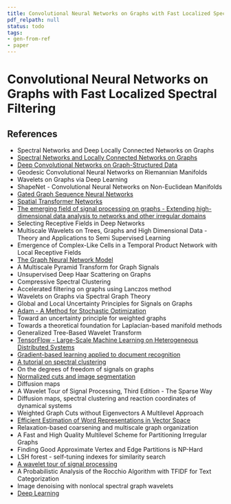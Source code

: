```yaml
---
title: Convolutional Neural Networks on Graphs with Fast Localized Spectral Filtering
pdf_relpath: null
status: todo
tags:
- gen-from-ref
- paper
---
```


# Convolutional Neural Networks on Graphs with Fast Localized Spectral Filtering

## References

- Spectral Networks and Deep Locally Connected Networks on Graphs
- [Spectral Networks and Locally Connected Networks on Graphs](./spectral-networks-and-locally-connected-networks-on-graphs.md)
- [Deep Convolutional Networks on Graph-Structured Data](./deep-convolutional-networks-on-graph-structured-data.md)
- Geodesic Convolutional Neural Networks on Riemannian Manifolds
- Wavelets on Graphs via Deep Learning
- ShapeNet - Convolutional Neural Networks on Non-Euclidean Manifolds
- [Gated Graph Sequence Neural Networks](./gated-graph-sequence-neural-networks.md)
- [Spatial Transformer Networks](./spatial-transformer-networks.md)
- [The emerging field of signal processing on graphs - Extending high-dimensional data analysis to networks and other irregular domains](./the-emerging-field-of-signal-processing-on-graphs-extending-high-dimensional-data-analysis-to-networks-and-other-irregular-domains.md)
- Selecting Receptive Fields in Deep Networks
- Multiscale Wavelets on Trees, Graphs and High Dimensional Data - Theory and Applications to Semi Supervised Learning
- Emergence of Complex-Like Cells in a Temporal Product Network with Local Receptive Fields
- [The Graph Neural Network Model](./the-graph-neural-network-model.md)
- A Multiscale Pyramid Transform for Graph Signals
- Unsupervised Deep Haar Scattering on Graphs
- Compressive Spectral Clustering
- Accelerated filtering on graphs using Lanczos method
- Wavelets on Graphs via Spectral Graph Theory
- Global and Local Uncertainty Principles for Signals on Graphs
- [Adam - A Method for Stochastic Optimization](./adam-a-method-for-stochastic-optimization.md)
- Toward an uncertainty principle for weighted graphs
- Towards a theoretical foundation for Laplacian-based manifold methods
- Generalized Tree-Based Wavelet Transform
- [TensorFlow - Large-Scale Machine Learning on Heterogeneous Distributed Systems](./tensorflow-large-scale-machine-learning-on-heterogeneous-distributed-systems.md)
- [Gradient-based learning applied to document recognition](./gradient-based-learning-applied-to-document-recognition.md)
- [A tutorial on spectral clustering](./a-tutorial-on-spectral-clustering.md)
- On the degrees of freedom of signals on graphs
- [Normalized cuts and image segmentation](./normalized-cuts-and-image-segmentation.md)
- Diffusion maps
- A Wavelet Tour of Signal Processing, Third Edition - The Sparse Way
- Diffusion maps, spectral clustering and reaction coordinates of dynamical systems
- Weighted Graph Cuts without Eigenvectors A Multilevel Approach
- [Efficient Estimation of Word Representations in Vector Space](./efficient-estimation-of-word-representations-in-vector-space.md)
- Relaxation-based coarsening and multiscale graph organization
- A Fast and High Quality Multilevel Scheme for Partitioning Irregular Graphs
- Finding Good Approximate Vertex and Edge Partitions is NP-Hard
- LSH forest - self-tuning indexes for similarity search
- [A wavelet tour of signal processing](./a-wavelet-tour-of-signal-processing.md)
- A Probabilistic Analysis of the Rocchio Algorithm with TFIDF for Text Categorization
- Image denoising with nonlocal spectral graph wavelets
- [Deep Learning](./deep-learning.md)
